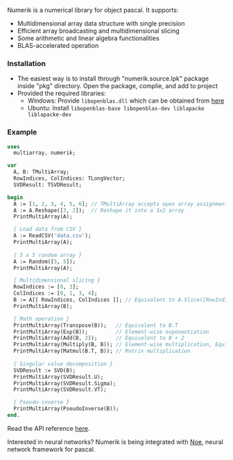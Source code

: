 Numerik is a numerical library for object pascal. It supports:
- Multidimensional array data structure with single precision
- Efficient array broadcasting and multidimensional slicing
- Some arithmetic and linear algebra functionalities
- BLAS-accelerated operation 
  
### Installation
- The easiest way is to install through "numerik.source.lpk" package inside "pkg" directory. Open the package, complie, and add to project
- Provided the required libraries:
  - Windows: Provide `libopenblas.dll` which can be obtained from [here](https://github.com/xianyi/OpenBLAS/releases)
  - Ubuntu: Install `libopenblas-base libopenblas-dev liblapacke liblapacke-dev`

### Example
```pascal
uses
  multiarray, numerik;

var
  A, B: TMultiArray;
  RowIndices, ColIndices: TLongVector;
  SVDResult: TSVDResult;

begin
  A := [1, 2, 3, 4, 5, 6]; // TMultiArray accepts open array assignment
  A := A.Reshape([3, 2]);  // Reshape it into a 3x2 array
  PrintMultiArray(A);

  { Load data from CSV }
  A := ReadCSV('data.csv'); 
  PrintMultiArray(A);
  
  { 5 x 5 random array }
  A := Random([5, 5]);
  PrintMultiArray(A);

  { Multidimensional slicing }
  RowIndices := [0, 3];
  ColIndices := [0, 1, 3, 4];
  B := A[[ RowIndices, ColIndices ]]; // Equivalent to A.Slice([RowIndices, ColIndices])
  PrintMultiArray(B);

  { Math operation }
  PrintMultiArray(Transpose(B));   // Equivalent to B.T
  PrintMultiArray(Exp(B));         // Element-wise exponentiation
  PrintMultiArray(Add(B, 2));      // Equivalent to B + 2
  PrintMultiArray(Multiply(B, B)); // Element-wise multiplication, Equivalent to B * B
  PrintMultiArray(Matmul(B.T, B)); // Matrix multiplication 
  
  { Singular value decomposition }
  SVDResult := SVD(B);
  PrintMultiArray(SVDResult.U);
  PrintMultiArray(SVDResult.Sigma);
  PrintMultiArray(SVDResult.VT);

  { Pseudo-inverse }
  PrintMultiArray(PseudoInverse(B));
end.      
```

Read the API reference [here](http://ariaghora.github.io/numerik).

Interested in neural networks? Numerik is being integrated with [Noe](https://github.com/ariaghora/noe), neural network framework for pascal.
